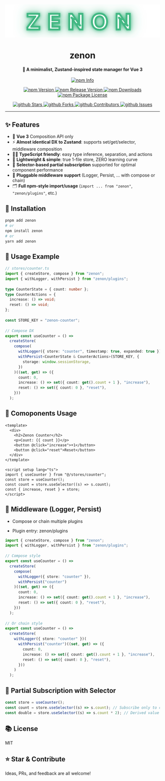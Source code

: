 <h1 align="center">
  <br>
  <img src="https://github.com/ljlm0402/zenon/raw/images/logo.png" alt="Project Logo" width="800" />
  <br>
  <br>
  zenon
  <br>
</h1>

<h4 align="center">🦉 A minimalist, Zustand-inspired state manager for <b>Vue 3</b></h4>

<p align ="center">
    <a href="https://nodei.co/npm/zenon" target="_blank">
    <img src="https://nodei.co/npm/zenon.png" alt="npm Info" />
</a>

</p>

<p align="center">
    <a href="http://npm.im/zenon" target="_blank">
      <img src="https://img.shields.io/npm/v/zenon.svg" alt="npm Version" />
    </a>
    <a href="http://npm.im/zenon" target="_blank">
      <img src="https://img.shields.io/github/v/release/ljlm0402/zenon" alt="npm Release Version" />
    </a>
    <a href="http://npm.im/zenon" target="_blank">
      <img src="https://img.shields.io/npm/dm/zenon.svg" alt="npm Downloads" />
    </a>
    <a href="http://npm.im/zenon" target="_blank">
      <img src="https://img.shields.io/npm/l/zenon.svg" alt="npm Package License" />
    </a>
</p>

<p align="center">
  <a href="https://github.com/ljlm0402/zenon/stargazers" target="_blank">
    <img src="https://img.shields.io/github/stars/ljlm0402/zenon" alt="github Stars" />
  </a>
  <a href="https://github.com/ljlm0402/zenon/network/members" target="_blank">
    <img src="https://img.shields.io/github/forks/ljlm0402/zenon" alt="github Forks" />
  </a>
  <a href="https://github.com/ljlm0402/zenon/stargazers" target="_blank">
    <img src="https://img.shields.io/github/contributors/ljlm0402/zenon" alt="github Contributors" />
  </a>
  <a href="https://github.com/ljlm0402/zenon/issues" target="_blank">
    <img src="https://img.shields.io/github/issues/ljlm0402/zenon" alt="github Issues" />
  </a>
</p>

---

## ✨ Features

- 🍃 **Vue 3** Composition API only
- ⚡️ **Almost identical DX to Zustand**: supports set/get/selector, middleware composition
- 🧑‍💻 **TypeScript friendly**: easy type inference, separation, and actions
- 🚀 **Lightweight & simple**: true 1-file store, ZERO learning curve
- 🧩 **Selector-based partial subscription** supported for optimal component performance
- 🧩 **Pluggable middleware support** (Logger, Persist, ... with compose or chain)
- 🗂 **Full npm-style import/usage** (`import ... from "zenon"`, `"zenon/plugins"`, etc.)

## 💾 Installation

```bash
pnpm add zenon
# or
npm install zenon
# or
yarn add zenon
```

## 📝 Usage Example

```ts
// stores/counter.ts
import { createStore, compose } from "zenon";
import { withLogger, withPersist } from "zenon/plugins";

type CounterState = { count: number };
type CounterActions = {
  increase: () => void;
  reset: () => void;
};

const STORE_KEY = "zenon-counter";

// Compose DX
export const useCounter = () =>
  createStore(
    compose(
      withLogger({ store: "counter", timestamp: true, expanded: true }),
      withPersist<CounterState & CounterActions>(STORE_KEY, {
        storage: window.sessionStorage,
      })
    )((set, get) => ({
      count: 0,
      increase: () => set({ count: get().count + 1 }, "increase"),
      reset: () => set({ count: 0 }, "reset"),
    }))
  );
```

## 🎯 Comoponents Usage

```vue
<template>
  <div>
    <h2>Zenon Counter</h2>
    <p>Count: {{ count }}</p>
    <button @click="increase">+1</button>
    <button @click="reset">Reset</button>
  </div>
</template>

<script setup lang="ts">
import { useCounter } from "@/stores/counter";
const store = useCounter();
const count = store.useSelector((s) => s.count);
const { increase, reset } = store;
</script>
```

## 🧩 Middleware (Logger, Persist)

- Compose or chain multiple plugins

- Plugin entry: zenon/plugins

```ts
import { createStore, compose } from "zenon";
import { withLogger, withPersist } from "zenon/plugins";

// Compose style
export const useCounter = () =>
  createStore(
    compose(
      withLogger({ store: "counter" }),
      withPersist("counter")
    )((set, get) => ({
      count: 0,
      increase: () => set({ count: get().count + 1 }, "increase"),
      reset: () => set({ count: 0 }, "reset"),
    }))
  );

// Or chain style
export const useCounter = () =>
  createStore(
    withLogger({ store: "counter" })(
      withPersist("counter")((set, get) => ({
        count: 0,
        increase: () => set({ count: get().count + 1 }, "increase"),
        reset: () => set({ count: 0 }, "reset"),
      }))
    )
  );
```

## 🚦 Partial Subscription with Selector

```ts
const store = useCounter();
const count = store.useSelector((s) => s.count); // Subscribe only to count
const double = store.useSelector((s) => s.count * 2); // Derived value is also OK
```

## 📚 License

MIT

## ⭐️ Star & Contribute

Ideas, PRs, and feedback are all welcome!
